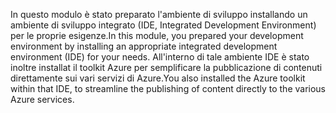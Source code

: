 <span data-ttu-id="099c0-101">In questo modulo è stato preparato l'ambiente di sviluppo installando un ambiente di sviluppo integrato (IDE, Integrated Development Environment) per le proprie esigenze.</span><span class="sxs-lookup"><span data-stu-id="099c0-101">In this module, you prepared your development environment by installing an appropriate integrated development environment (IDE) for your needs.</span></span> <span data-ttu-id="099c0-102">All'interno di tale ambiente IDE è stato inoltre installat il toolkit Azure per semplificare la pubblicazione di contenuti direttamente sui vari servizi di Azure.</span><span class="sxs-lookup"><span data-stu-id="099c0-102">You also installed the Azure toolkit within that IDE, to streamline the publishing of content directly to the various Azure services.</span></span>
